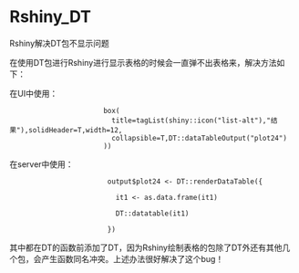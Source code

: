 # Rshiny_DT
Rshiny解决DT包不显示问题


在使用DT包进行Rshiny进行显示表格的时候会一直弹不出表格来，解决方法如下：

在UI中使用：

                           box(
                             title=tagList(shiny::icon("list-alt"),"结果"),solidHeader=T,width=12,
                             collapsible=T,DT::dataTableOutput("plot24")
                           ))
在server中使用：

                            output$plot24 <- DT::renderDataTable({

                              it1 <- as.data.frame(it1)

                              DT::datatable(it1)

                            })
其中都在DT的函数前添加了DT，因为Rshiny绘制表格的包除了DT外还有其他几个包，会产生函数同名冲突。上述办法很好解决了这个bug！
